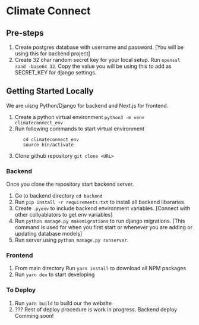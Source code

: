 # Climate Connect

## Pre-steps

1.  Create postgres database with username and password. [You will be using this for backend
    project]
2.  Create 32 char random secret key for your local setup. Run `openssl rand -base64 32`. Copy the
    value you will be using this to add as SECRET_KEY for django settings.

## Getting Started Locally

We are uisng Python/Django for backend and Next.js for frontend.

1.  Create a python virtual environment `python3 -m venv climateconnect_env`
2.  Run following commands to start virtual environment
    ```
       cd climateconnect_env
       source bin/activate
    ```
3.  Clone github repository `git clone <URL>`

### Backend

Once you clone the repository start backend server.

1.  Go to backend directory `cd backend`
2.  Run `pip install -r requirements.txt` to install all backend libararies.
3.  Create `.pyenv` to include backend environment variables. [Connect with other colloablators to
    get env variables]
4.  Run `python manage.py makemigrations` to run django migrations. [This command is used for when
    you first start or whenever you are adding or updating database models]
5.  Run server using `python manage.py runserver`.

### Frontend

1.  From main directory Run `yarn install` to download all NPM packages
2.  Run `yarn dev` to start developing

### To Deploy

1. Run `yarn build` to build our the website
2. ??? Rest of deploy procedure is work in progress. Backend deploy Comming soon!
